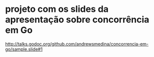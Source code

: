 # projeto com os slides da apresentação sobre concorrência em Go

http://talks.godoc.org/github.com/andrewsmedina/concorrencia-em-go/sample.slide#1
